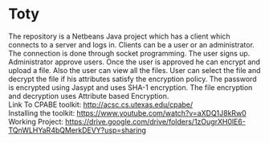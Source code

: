 # Toty
The repository is a Netbeans Java project which has a client which connects to a server and logs in. Clients can be a user or an administrator. The connection is done through socket programming. The user signs up. Administrator approve users. Once the user is approved he can encrypt and upload a file. Also the user can view all the files. User can select the file and decrypt the file if his attributes satisfy the encryption policy.
The password is encrypted using Jasypt and uses SHA-1 encryption.
The file encryption and decryption uses Attribute based Encryption.  
Link To CPABE toolkit: http://acsc.cs.utexas.edu/cpabe/  
Installing the toolkit: https://www.youtube.com/watch?v=aXDQ1J8kRw0  
Working Project: https://drive.google.com/drive/folders/1zOugrXH0lE6-TQnWLHYaR4bQMerkDEVY?usp=sharing
